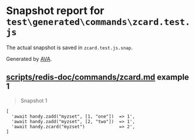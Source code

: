 # Snapshot report for `test\generated\commands\zcard.test.js`

The actual snapshot is saved in `zcard.test.js.snap`.

Generated by [AVA](https://ava.li).

## [scripts/redis-doc/commands/zcard.md](../../../../scripts/redis-doc/commands/zcard.md) example 1

> Snapshot 1

    [
      'await handy.zadd("myzset", [1, "one"])  => 1',
      'await handy.zadd("myzset", [2, "two"])  => 1',
      'await handy.zcard("myzset")             => 2',
    ]
